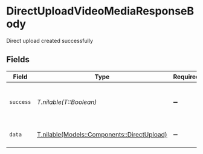 # DirectUploadVideoMediaResponseBody

Direct upload created successfully


## Fields

| Field                                                                              | Type                                                                               | Required                                                                           | Description                                                                        | Example                                                                            |
| ---------------------------------------------------------------------------------- | ---------------------------------------------------------------------------------- | ---------------------------------------------------------------------------------- | ---------------------------------------------------------------------------------- | ---------------------------------------------------------------------------------- |
| `success`                                                                          | *T.nilable(T::Boolean)*                                                            | :heavy_minus_sign:                                                                 | Demonstrates whether the request is successful or not.                             | true                                                                               |
| `data`                                                                             | [T.nilable(Models::Components::DirectUpload)](../../models/shared/directupload.md) | :heavy_minus_sign:                                                                 | Displays the result of the request.                                                |                                                                                    |